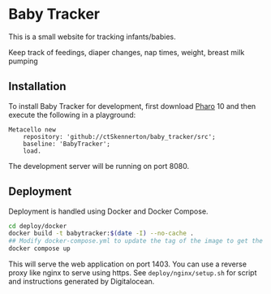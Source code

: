 # Baby Tracker

This is a small website for tracking infants/babies.

Keep track of feedings, diaper changes, nap times, weight, breast milk pumping

## Installation
To install Baby Tracker for development,
first download [Pharo](https://www.pharo.org) 10 and then execute the following in a playground:
```smalltalk
Metacello new
	repository: 'github://ctSkennerton/baby_tracker/src';
	baseline: 'BabyTracker';
	load.
```

The development server will be running on port 8080.

## Deployment
Deployment is handled using Docker and Docker Compose.

```sh
cd deploy/docker
docker build -t babytracker:$(date -I) --no-cache .
## Modify docker-compose.yml to update the tag of the image to get the latest version
docker compose up
```

This will serve the web application on port 1403. You can use a reverse proxy like nginx to serve using https. See `deploy/nginx/setup.sh` for script and instructions generated by Digitalocean.
